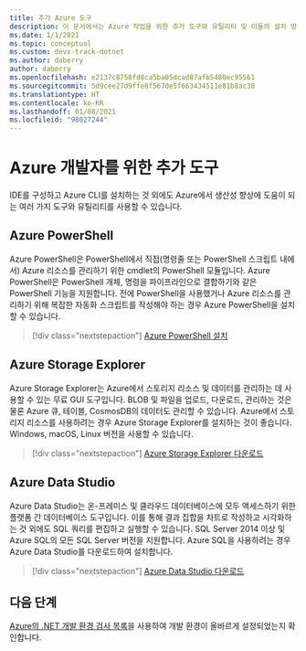 ```yaml
---
title: 추가 Azure 도구
description: 이 문서에서는 Azure 작업을 위한 추가 도구와 유틸리티 및 이들의 설치 방법을 설명합니다.
ms.date: 1/1/2021
ms.topic: conceptual
ms.custom: devx-track-dotnet
ms.author: daberry
author: daberry
ms.openlocfilehash: e2137c8758fd8ca5ba05dcad87afb5480ec95561
ms.sourcegitcommit: 5d9cee27d9ffe8f5670e5f663434511e81b8ac38
ms.translationtype: HT
ms.contentlocale: ko-KR
ms.lasthandoff: 01/08/2021
ms.locfileid: "98027244"
---
```

# <a name="additional-tools-for-azure-developers"></a>Azure 개발자를 위한 추가 도구

IDE를 구성하고 Azure CLI를 설치하는 것 외에도 Azure에서 생산성 향상에 도움이 되는 여러 가지 도구와 유틸리티를 사용할 수 있습니다.  

## <a name="azure-powershell"></a>Azure PowerShell

Azure PowerShell은 PowerShell에서 직접(명령줄 또는 PowerShell 스크립트 내에서) Azure 리소스를 관리하기 위한 cmdlet의 PowerShell 모듈입니다.  Azure PowerShell은 PowerShell 개체, 명령을 파이프라인으로 결합하기와 같은 PowerShell 기능을 지원합니다.  전에 PowerShell을 사용했거나 Azure 리소스를 관리하기 위해 복잡한 자동화 스크립트를 작성해야 하는 경우 Azure PowerShell을 설치할 수 있습니다.

> [!div class="nextstepaction"]
> [Azure PowerShell 설치](/powershell/azure/install-az-ps)

## <a name="azure-storage-explorer"></a>Azure Storage Explorer

Azure Storage Explorer는 Azure에서 스토리지 리소스 및 데이터를 관리하는 데 사용할 수 있는 무료 GUI 도구입니다.  BLOB 및 파일을 업로드, 다운로드, 관리하는 것은 물론 Azure 큐, 테이블, CosmosDB의 데이터도 관리할 수 있습니다.  Azure에서 스토리지 리소스를 사용하려는 경우 Azure Storage Explorer를 설치하는 것이 좋습니다.  Windows, macOS, Linux 버전을 사용할 수 있습니다.  

> [!div class="nextstepaction"]
> [Azure Storage Explorer 다운로드](https://azure.microsoft.com/en-us/features/storage-explorer/)

## <a name="azure-data-studio"></a>Azure Data Studio

Azure Data Studio는 온-프레미스 및 클라우드 데이터베이스에 모두 액세스하기 위한 플랫폼 간 데이터베이스 도구입니다.  이를 통해 결과 집합을 차트로 작성하고 시각화하는 것 외에도 SQL 쿼리를 편집하고 실행할 수 있습니다.  SQL Server 2014 이상 및 Azure SQL의 모든 SQL Server 버전을 지원합니다.  Azure SQL을 사용하려는 경우 Azure Data Studio를 다운로드하여 설치합니다.

> [!div class="nextstepaction"]
> [Azure Data Studio 다운로드](/sql/azure-data-studio/download-azure-data-studio)

## <a name="next-steps"></a>다음 단계

[Azure의 .NET 개발 환경 검사 목록](./dotnet-dev-env-checklist.md)을 사용하여 개발 환경이 올바르게 설정되었는지 확인합니다.
